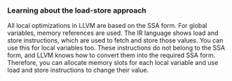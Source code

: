 ### Learning about the load-store approach

All local optimizations in LLVM are based on the SSA form. For global variables,
memory references are used. The IR language shows load and store instructions,
which are used to fetch and store those values. You can use this for local variables too.
These instructions do not belong to the SSA form, and LLVM knows how to convert them
into the required SSA form. Therefore, you can allocate memory slots for each
local variable and use load and store instructions to change their value.
